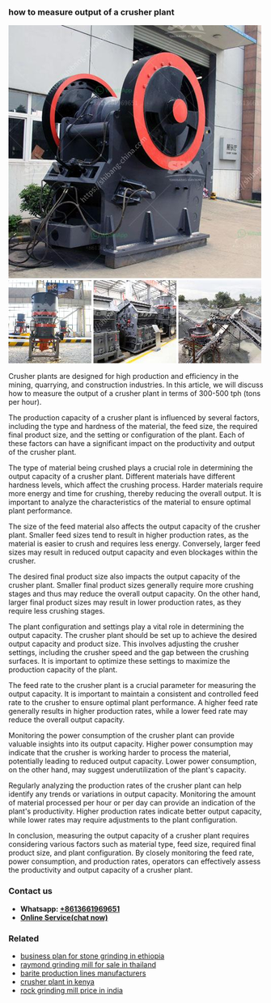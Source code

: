 <h3>how to measure output of a crusher plant</h3><img src='1704856634.jpg' alt=''><p>Crusher plants are designed for high production and efficiency in the mining, quarrying, and construction industries. In this article, we will discuss how to measure the output of a crusher plant in terms of 300-500 tph (tons per hour).</p><p>The production capacity of a crusher plant is influenced by several factors, including the type and hardness of the material, the feed size, the required final product size, and the setting or configuration of the plant. Each of these factors can have a significant impact on the productivity and output of the crusher plant.</p><p>The type of material being crushed plays a crucial role in determining the output capacity of a crusher plant. Different materials have different hardness levels, which affect the crushing process. Harder materials require more energy and time for crushing, thereby reducing the overall output. It is important to analyze the characteristics of the material to ensure optimal plant performance.</p><p>The size of the feed material also affects the output capacity of the crusher plant. Smaller feed sizes tend to result in higher production rates, as the material is easier to crush and requires less energy. Conversely, larger feed sizes may result in reduced output capacity and even blockages within the crusher.</p><p>The desired final product size also impacts the output capacity of the crusher plant. Smaller final product sizes generally require more crushing stages and thus may reduce the overall output capacity. On the other hand, larger final product sizes may result in lower production rates, as they require less crushing stages.</p><p>The plant configuration and settings play a vital role in determining the output capacity. The crusher plant should be set up to achieve the desired output capacity and product size. This involves adjusting the crusher settings, including the crusher speed and the gap between the crushing surfaces. It is important to optimize these settings to maximize the production capacity of the plant.</p><p>The feed rate to the crusher plant is a crucial parameter for measuring the output capacity. It is important to maintain a consistent and controlled feed rate to the crusher to ensure optimal plant performance. A higher feed rate generally results in higher production rates, while a lower feed rate may reduce the overall output capacity.</p><p>Monitoring the power consumption of the crusher plant can provide valuable insights into its output capacity. Higher power consumption may indicate that the crusher is working harder to process the material, potentially leading to reduced output capacity. Lower power consumption, on the other hand, may suggest underutilization of the plant's capacity.</p><p>Regularly analyzing the production rates of the crusher plant can help identify any trends or variations in output capacity. Monitoring the amount of material processed per hour or per day can provide an indication of the plant's productivity. Higher production rates indicate better output capacity, while lower rates may require adjustments to the plant configuration.</p><p>In conclusion, measuring the output capacity of a crusher plant requires considering various factors such as material type, feed size, required final product size, and plant configuration. By closely monitoring the feed rate, power consumption, and production rates, operators can effectively assess the productivity and output capacity of a crusher plant.</p><h3>Contact us</h3><ul><li><strong>Whatsapp:&nbsp;<a href="https://wa.me/8613661969651">+8613661969651</a></strong></li><li><a href="https://swt.shibang-china.com/?git&amp;zhl&amp;how to measure output of a crusher plant"><strong>Online Service(chat now)</strong></a></li></ul><h3>Related</h3><ul><li><a href='business plan for stone grinding in ethiopia.md'>business plan for stone grinding in ethiopia</a></li><li><a href='raymond grinding mill for sale in thailand.md'>raymond grinding mill for sale in thailand</a></li><li><a href='barite production lines manufacturers.md'>barite production lines manufacturers</a></li><li><a href='crusher plant in kenya.md'>crusher plant in kenya</a></li><li><a href='rock grinding mill price in india.md'>rock grinding mill price in india</a></li></ul>